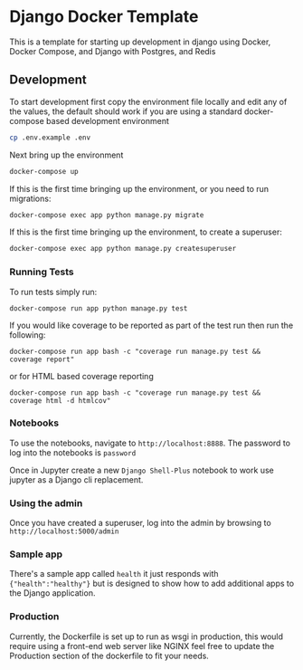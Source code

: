 # Django Docker Template
This is a template for starting up development in django using Docker, Docker Compose, and Django with Postgres, 
and Redis

## Development
To start development first copy the environment file locally and edit any of the values, the default should work 
if you are using a standard docker-compose based development environment
```bash
cp .env.example .env
```

Next bring up the environment
```bash
docker-compose up
```

If this is the first time bringing up the environment, or you need to run migrations:
```bash
docker-compose exec app python manage.py migrate
```

If this is the first time bringing up the environment, to create a superuser:
```bash
docker-compose exec app python manage.py createsuperuser
```

### Running Tests
To run tests simply run:
```
docker-compose run app python manage.py test
```

If you would like coverage to be reported as part of the test run then run the following:
```
docker-compose run app bash -c "coverage run manage.py test && coverage report"
```

or for HTML based coverage reporting
```
docker-compose run app bash -c "coverage run manage.py test && coverage html -d htmlcov"
```

### Notebooks
To use the notebooks, navigate to `http://localhost:8888`. The password to log into the notebooks is
`password`

Once in Jupyter create a new `Django Shell-Plus` notebook to work use jupyter as a Django cli replacement.

### Using the admin
Once you have created a superuser, log into the admin by browsing to `http://localhost:5000/admin`

### Sample app
There's a sample app called `health` it just responds with `{"health":"healthy"}` but is designed to show how to add
additional apps to the Django application.

### Production
Currently, the Dockerfile is set up to run as wsgi in production, this would require using a front-end web server like 
NGINX feel free to update the Production section of the dockerfile to fit your needs.
